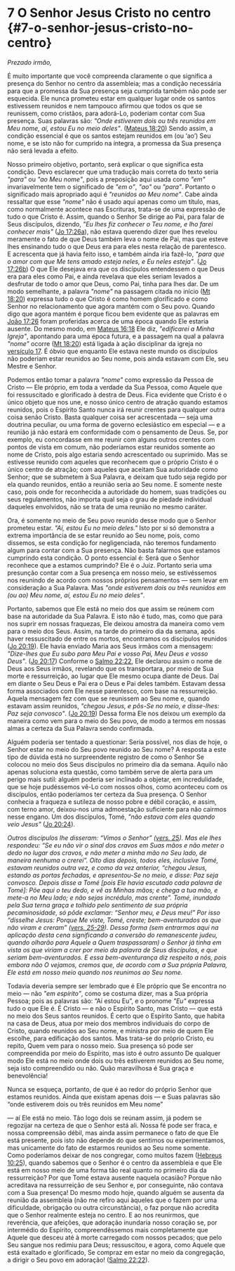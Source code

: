 # 7 O Senhor Jesus Cristo no centro {#7-o-senhor-jesus-cristo-no-centro}

_Prezado irmão,_

É muito importante que você compreenda claramente o que significa a presença do Senhor no centro da assembleia; mas a condição necessária para que a promessa da Sua presença seja cumprida também não pode ser esquecida. Ele nunca prometeu estar em qualquer lugar onde os santos estivessem reunidos e nem tampouco afirmou que todos os que se reunissem, como cristãos, para adorá-Lo, poderiam contar com Sua presença. Suas palavras são: _&quot;Onde estiverem dois ou três reunidos em Meu nome, aí, estou Eu no meio deles&quot;_. ([Mateus 18:20](http://bibliaonline.com.br/acf/mt/18/20)) Sendo assim, a condição essencial é que os santos estejam reunidos em (ou ‘ao’) Seu nome, e se isto não for cumprido na íntegra, a promessa da Sua presença não será levada a efeito.

Nosso primeiro objetivo, portanto, será explicar o que significa esta condição. Devo esclarecer que uma tradução mais correta do texto seria _&quot;para&quot;_ ou _&quot;ao Meu nome&quot;_, pois a preposição aqui usada como _&quot;em&quot;_ invariavelmente tem o significado de _&quot;em o&quot;_, _&quot;ao&quot;_ ou _&quot;para&quot;_. Portanto o significado mais apropriado aqui é _&quot;reunidos ao Meu nome&quot;_. Cabe ainda ressaltar que esse _&quot;nome&quot;_ não é usado aqui apenas como um título, mas, como normalmente acontece nas Escrituras, trata-se de uma expressão de tudo o que Cristo é. Assim, quando o Senhor Se dirige ao Pai, para falar de Seus discípulos, dizendo, _&quot;Eu lhes fiz conhecer o Teu nome, e lho farei conhecer mais&quot;_ ([Jo 17:26a](http://bibliaonline.com.br/acf/jo/17/26)), não estava querendo dizer que lhes revelou meramente o fato de que Deus também leva o nome de Pai, mas que esteve lhes ensinando tudo o que Deus era para eles nesta relação de parentesco. E acrescenta que já havia feito isso, e também ainda iria fazê-lo, _&quot;para que o amor com que Me tens amado esteja neles, e Eu neles esteja&quot;_. ([Jo 17:26b](http://bibliaonline.com.br/acf/jo/17/26)) O que Ele desejava era que os discípulos entendessem o que Deus era para eles como Pai, e ainda revelava que eles seriam levados a desfrutar de todo o amor que Deus, como Pai, tinha para lhes dar. De um modo semelhante, a palavra _&quot;nome&quot;_ na passagem citada no início ([Mt 18:20](http://bibliaonline.com.br/acf/mt/18/20)) expressa tudo o que Cristo é como homem glorificado e como Senhor no relacionamento que agora mantém com o Seu povo. Quando digo que agora mantém é porque ficou bem evidente que as palavras em [João 17:26](http://bibliaonline.com.br/acf/jo/17/26) foram proferidas acerca de uma época quando Ele estaria ausente. Do mesmo modo, em [Mateus 16:18](http://bibliaonline.com.br/acf/mt/16/18) Ele diz, _&quot;edificarei a Minha Igreja&quot;_, apontando para uma época futura, e a passagem na qual a palavra _&quot;nome&quot;_ ocorre ([Mt 18:20](http://bibliaonline.com.br/acf/mt/18/20)) está ligada à ação disciplinar da igreja no [versículo 17](http://bibliaonline.com.br/acf/mt/18/17). É óbvio que enquanto Ele estava neste mundo os discípulos não poderiam estar reunidos ao Seu nome, pois ainda estavam com Ele, seu Mestre e Senhor.

Podemos então tomar a palavra _&quot;nome&quot;_ como expressão da Pessoa de Cristo — Ele próprio, em toda a verdade da Sua Pessoa, como Aquele que foi ressuscitado e glorificado à destra de Deus. Fica evidente que Cristo é o único objeto que nos une, e nosso único centro de atração quando estamos reunidos, pois o Espírito Santo nunca irá reunir crentes para qualquer outra coisa senão Cristo. Basta qualquer coisa ser acrescentada — seja uma doutrina peculiar, ou uma forma de governo eclesiástico em especial — e a reunião já não estará em conformidade com o pensamento de Deus. Se, por exemplo, eu concordasse em me reunir com alguns outros crentes com pontos de vista em comum, não poderíamos estar reunidos somente ao nome de Cristo, pois algo estaria sendo acrescentado ou suprimido. Mas se estivesse reunido com aqueles que reconhecem que o próprio Cristo é o único centro de atração; com aqueles que aceitam Sua autoridade como Senhor; que se submetem à Sua Palavra, e deixam que tudo seja regido por ela quando reunidos, então a reunião seria ao Seu nome. E somente neste caso, pois onde for reconhecida a autoridade do homem, suas tradições ou seus regulamentos, não importa qual seja o grau de piedade individual daqueles envolvidos, não se trata de uma reunião no mesmo caráter.

Ora, é somente no meio de Seu povo reunido desse modo que o Senhor prometeu estar. _&quot;Aí, estou Eu no meio deles.&quot;_ Isto por si só demonstra a extrema importância de se estar reunido ao Seu nome, pois, como dissemos, se esta condição for negligenciada, não teremos fundamento algum para contar com a Sua presença. Não basta falarmos que estamos cumprindo esta condição. O ponto essencial é: Será que o Senhor reconhece que a estamos cumprindo? Ele é o Juiz. Portanto seria uma presunção contar com a Sua presença em nosso meio, se estivéssemos nos reunindo de acordo com nossos próprios pensamentos — sem levar em consideração a Sua Palavra. Mas _&quot;onde estiverem dois ou três reunidos em (ou ao) Meu nome, aí, estou Eu no meio deles&quot;_.

Portanto, sabemos que Ele está no meio dos que assim se reúnem com base na autoridade da Sua Palavra. E isto não é tudo, mas, como que para nos suprir em nossas fraquezas, Ele deixou amostra da maneira como vem para o meio dos Seus. Assim, na tarde do primeiro dia da semana, após haver ressuscitado de entre os mortos, encontramos os discípulos reunidos ([Jo 20:19](http://bibliaonline.com.br/acf/jo/20/19)). Ele havia enviado Maria aos Seus irmãos com a mensagem: _&quot;Dize-lhes que Eu subo para Meu Pai e vosso Pai, Meu Deus e vosso Deus&quot;_. ([Jo 20:17](http://bibliaonline.com.br/acf/jo/20/17)) Conforme o [Salmo 22:22](http://bibliaonline.com.br/acf/sl/22/22), Ele declarou assim o nome de Deus aos Seus irmãos, revelando que os transportara, por meio de Sua morte e ressurreição, ao lugar que Ele mesmo ocupa diante de Deus. Daí em diante o Seu Deus e Pai era o Deus e Pai deles também. Estavam dessa forma associados com Ele nesse parentesco, com base na ressurreição. Aquela mensagem fez com que se reunissem ao Seu nome e, quando estavam assim reunidos, _&quot;chegou Jesus, e pôs-Se no meio, e disse-lhes: Paz seja convosco&quot;_. ([Jo 20:19](http://bibliaonline.com.br/acf/jo/20/19)) Dessa forma Ele nos deixou um exemplo da maneira como vem para o meio do Seu povo, de modo a termos em nossas almas a certeza da Sua Palavra sendo confirmada.

Alguém poderia ser tentado a questionar: Seria possível, nos dias de hoje, o Senhor estar no meio do Seu povo reunido ao Seu nome? A resposta a este tipo de dúvida está no surpreendente registro de como o Senhor Se colocou no meio dos Seus discípulos no primeiro dia da semana. Aquilo não apenas soluciona esta questão, como também serve de alerta para um perigo mais sutil: alguém poderia ser inclinado a objetar, em incredulidade, que se hoje pudéssemos vê-Lo com nossos olhos, como aconteceu com os discípulos, então poderíamos ter certeza da Sua presença. O Senhor conhecia a fraqueza e sutileza de nosso pobre e débil coração, e assim, com terno amor, deixou-nos uma admoestação suficiente para não cairmos nesse engano. Um dos discípulos, Tomé, _&quot;não estava com eles quando veio Jesus&quot;_ ([Jo 20:24](http://bibliaonline.com.br/acf/jo/20/24)).

_Outros discípulos lhe disseram: “Vimos o Senhor” (_[_vers. 25_](http://bibliaonline.com.br/acf/jo/20/25)_). Mas ele lhes respondeu: “Se eu não vir o sinal dos cravos em Suas mãos e não meter o dedo no lugar dos cravos, e não meter a minha mão no Seu lado, de maneira nenhuma o crerei”. Oito dias depois, todos eles, inclusive Tomé, estavam reunidos outra vez, e como da vez anterior, “chegou Jesus, estando as portas fechadas, e apresentou-Se no meio, e disse: Paz seja convosco. Depois disse a Tomé [pois Ele havia escutado cada palavra de Tomé]: Põe aqui o teu dedo, e vê as Minhas mãos; e chega a tua mão, e mete-a no Meu lado; e não sejas incrédulo, mas crente”. Tomé, inundado pela Sua terna graça e tolhido pelo sentimento de sua própria pecaminosidade, só pôde exclamar: “Senhor meu, e Deus meu!” Por isso “disselhe Jesus: Porque Me viste, Tomé, creste; bem-aventurados os que não viram e creram” (_[_vers. 25-29_](http://bibliaonline.com.br/acf/jo/20/25-29)_). Dessa forma (sem entrarmos aqui na aplicação desta cena significando a conversão do remanescente judeu, quando olharão para Aquele a Quem traspassaram) o Senhor já tinha em vista os que viriam a crer por meio da palavra de Seus discípulos, e que seriam bem-aventurados. E essa bem-aventurança diz respeito a nós, pois embora não O vejamos, cremos que, de acordo com a Sua própria Palavra, Ele está em nosso meio quando nos reunimos ao Seu nome._

Todavia deveria sempre ser lembrado que é Ele próprio que Se encontra no meio — não _&quot;em espírito&quot;_, como se costuma dizer, mas a Sua própria Pessoa; pois as palavras são: “Aí estou Eu”, e o pronome _&quot;Eu&quot;_ expressa tudo o que Ele é. É Cristo — e não o Espírito Santo, mas Cristo — que está no meio dos Seus santos reunidos. É certo que o Espírito Santo, que habita na casa de Deus, atua por meio dos membros individuais do corpo de Cristo, quando reunidos ao Seu nome, e ministra por meio de quem Ele escolhe, para edificação dos santos. Mas trata-se do próprio Cristo, eu repito, Quem vem para o nosso meio. Sua presença só pode ser compreendida por meio do Espírito, mas isto é outro assunto De qualquer modo Ele está no meio onde dois ou três estiverem reunidos ao Seu nome, seja isto compreendido ou não. Quão maravilhosa é Sua graça e benevolência!

Nunca se esqueça, portanto, de que é ao redor do próprio Senhor que estamos reunidos. Ainda que existam apenas dois — e Suas palavras são “onde estiverem dois ou três reunidos em Meu nome”

— aí Ele está no meio. Tão logo dois se reúnam assim, já podem se regozijar na certeza de que o Senhor está ali. Nossa fé pode ser fraca, e nossa compreensão débil, mas ainda assim permanece o fato de que Ele está presente, pois isto não depende do que sentimos ou experimentamos, mas unicamente do fato de estarmos reunidos ao Seu nome somente. Como poderíamos deixar de nos congregar, como muitos fazem ([Hebreus 10:25](http://bibliaonline.com.br/acf/hb/10/25)), quando sabemos que o Senhor é o centro da assembleia e que Ele está em nosso meio de uma forma tão real quanto no primeiro dia da ressurreição? Por que Tomé estava ausente naquela ocasião? Porque não acreditava na ressurreição de seu Senhor e, por conseguinte, não contava com a Sua presença! Do mesmo modo hoje, quando alguém se ausenta da reunião da assembleia (não me refiro aqui àqueles que o fazem por uma dificuldade, obrigação ou outra circunstância), o faz porque não acredita que o Senhor realmente esteja no centro. E ao nos reunirmos, que reverência, que afeições, que adoração inundaria nosso coração se, por intermédio do Espírito, compreendêssemos mais completamente que Aquele que desceu até à morte carregado com nossos pecados; que pelo Seu sangue nos redimiu para Deus; ressuscitou, e agora, como Aquele que está exaltado e glorificado, Se compraz em estar no meio da congregação, a dirigir o Seu povo em adoração! ([Salmo 22:22](http://bibliaonline.com.br/acf/sl/22)).